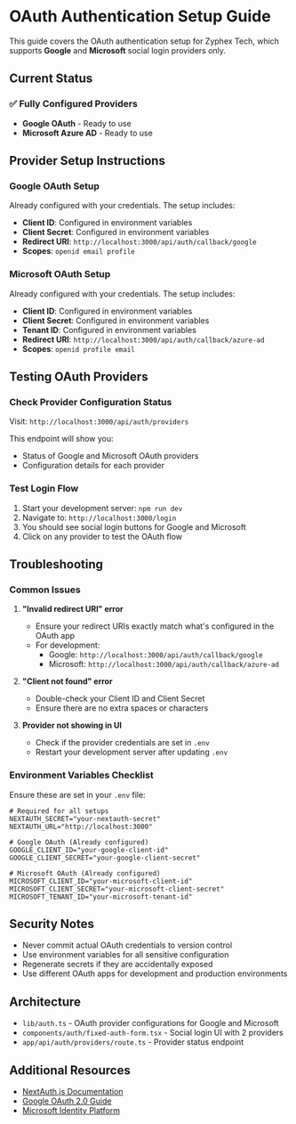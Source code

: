 # OAuth Authentication Setup Guide

This guide covers the OAuth authentication setup for Zyphex Tech, which supports **Google** and **Microsoft** social login providers only.

## Current Status

### ✅ Fully Configured Providers
- **Google OAuth** - Ready to use
- **Microsoft Azure AD** - Ready to use

## Provider Setup Instructions

### Google OAuth Setup
Already configured with your credentials. The setup includes:
- **Client ID**: Configured in environment variables
- **Client Secret**: Configured in environment variables
- **Redirect URI**: `http://localhost:3000/api/auth/callback/google`
- **Scopes**: `openid email profile`

### Microsoft OAuth Setup
Already configured with your credentials. The setup includes:
- **Client ID**: Configured in environment variables
- **Client Secret**: Configured in environment variables
- **Tenant ID**: Configured in environment variables
- **Redirect URI**: `http://localhost:3000/api/auth/callback/azure-ad`
- **Scopes**: `openid profile email`

## Testing OAuth Providers

### Check Provider Configuration Status
Visit: `http://localhost:3000/api/auth/providers`

This endpoint will show you:
- Status of Google and Microsoft OAuth providers
- Configuration details for each provider

### Test Login Flow
1. Start your development server: `npm run dev`
2. Navigate to: `http://localhost:3000/login`
3. You should see social login buttons for Google and Microsoft
4. Click on any provider to test the OAuth flow

## Troubleshooting

### Common Issues

1. **"Invalid redirect URI" error**
   - Ensure your redirect URIs exactly match what's configured in the OAuth app
   - For development: 
     - Google: `http://localhost:3000/api/auth/callback/google`
     - Microsoft: `http://localhost:3000/api/auth/callback/azure-ad`

2. **"Client not found" error**
   - Double-check your Client ID and Client Secret
   - Ensure there are no extra spaces or characters

3. **Provider not showing in UI**
   - Check if the provider credentials are set in `.env`
   - Restart your development server after updating `.env`

### Environment Variables Checklist

Ensure these are set in your `.env` file:

```env
# Required for all setups
NEXTAUTH_SECRET="your-nextauth-secret"
NEXTAUTH_URL="http://localhost:3000"

# Google OAuth (Already configured)
GOOGLE_CLIENT_ID="your-google-client-id"
GOOGLE_CLIENT_SECRET="your-google-client-secret"

# Microsoft OAuth (Already configured)
MICROSOFT_CLIENT_ID="your-microsoft-client-id"
MICROSOFT_CLIENT_SECRET="your-microsoft-client-secret"
MICROSOFT_TENANT_ID="your-microsoft-tenant-id"
```

## Security Notes

- Never commit actual OAuth credentials to version control
- Use environment variables for all sensitive configuration
- Regenerate secrets if they are accidentally exposed
- Use different OAuth apps for development and production environments

## Architecture

- `lib/auth.ts` - OAuth provider configurations for Google and Microsoft
- `components/auth/fixed-auth-form.tsx` - Social login UI with 2 providers
- `app/api/auth/providers/route.ts` - Provider status endpoint

## Additional Resources

- [NextAuth.js Documentation](https://next-auth.js.org/)
- [Google OAuth 2.0 Guide](https://developers.google.com/identity/protocols/oauth2)
- [Microsoft Identity Platform](https://docs.microsoft.com/en-us/azure/active-directory/develop/)